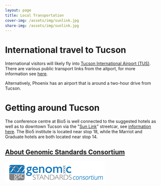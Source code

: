 ```yaml
---
layout: page
title: Local Transportation
cover-img: /assets/img/sunlink.jpg
share-img: /assets/img/sunlink.jpg
---
```


# International travel to Tucson

International visitors will likely fly into [Tucson International Airport (TUS)](https://www.visittucson.org/plan-your-visit/transportation/getting-to-tucson/). There are various public transport links from the aitport, for more information see [here](https://www.flytucson.com/transportation/public-transit/).

Alternatively, Phoenix has an airport that is around a two-hour drive from Tucson.



# Getting around Tucson

The conference centre at Bio5 is well connected to the suggested hotels as well as to downtown Tucson via the "[Sun Link](https://www.suntran.com/routes-services/sunlink/)" streetcar, see [information here](https://www.suntran.com/wp-content/uploads/2022/10/Sun-Link-Template-map-2022.jpg).
The Bio5 institute is located near stop 18, while the Marriot and Graduate hotels are both located near stop 14.




## [About Genomic Standards Consortium](https://www.gensc.org/)
![GenSC logo](../assets/img/gsc_logo_sml.png)







